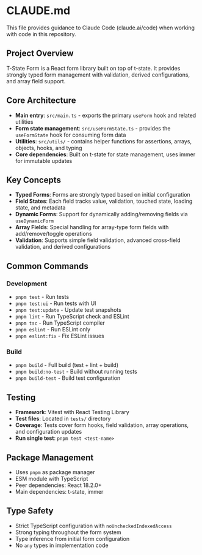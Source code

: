 # CLAUDE.md

This file provides guidance to Claude Code (claude.ai/code) when working with code in this repository.

## Project Overview

T-State Form is a React form library built on top of t-state. It provides strongly typed form management with validation, derived configurations, and array field support.

## Core Architecture

- **Main entry**: `src/main.ts` - exports the primary `useForm` hook and related utilities
- **Form state management**: `src/useFormState.ts` - provides the `useFormState` hook for consuming form data
- **Utilities**: `src/utils/` - contains helper functions for assertions, arrays, objects, hooks, and typing
- **Core dependencies**: Built on t-state for state management, uses immer for immutable updates

## Key Concepts

- **Typed Forms**: Forms are strongly typed based on initial configuration
- **Field States**: Each field tracks value, validation, touched state, loading state, and metadata
- **Dynamic Forms**: Support for dynamically adding/removing fields via `useDynamicForm`
- **Array Fields**: Special handling for array-type form fields with add/remove/toggle operations
- **Validation**: Supports simple field validation, advanced cross-field validation, and derived configurations

## Common Commands

### Development
- `pnpm test` - Run tests
- `pnpm test:ui` - Run tests with UI
- `pnpm test:update` - Update test snapshots
- `pnpm lint` - Run TypeScript check and ESLint
- `pnpm tsc` - Run TypeScript compiler
- `pnpm eslint` - Run ESLint only
- `pnpm eslint:fix` - Fix ESLint issues

### Build
- `pnpm build` - Full build (test + lint + build)
- `pnpm build:no-test` - Build without running tests
- `pnpm build-test` - Build test configuration

## Testing

- **Framework**: Vitest with React Testing Library
- **Test files**: Located in `tests/` directory
- **Coverage**: Tests cover form hooks, field validation, array operations, and configuration updates
- **Run single test**: `pnpm test <test-name>`

## Package Management

- Uses `pnpm` as package manager
- ESM module with TypeScript
- Peer dependencies: React 18.2.0+
- Main dependencies: t-state, immer

## Type Safety

- Strict TypeScript configuration with `noUncheckedIndexedAccess`
- Strong typing throughout the form system
- Type inference from initial form configuration
- No `any` types in implementation code